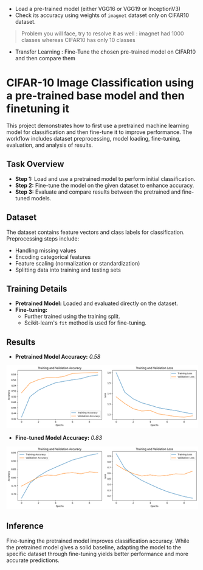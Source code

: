 * Load a pre-trained model (either VGG16 or VGG19 or InceptionV3)
* Check its accuracy using weights of `imagnet` dataset only on CIFAR10 dataset.
> Problem you will face, try to resolve it as well : imagnet had 1000 classes whereas CIFAR10 has only 10 classes
* Transfer Learning : Fine-Tune the chosen pre-trained model on CIFAR10 and then compare them
  

# CIFAR-10 Image Classification using a pre-trained base model and then finetuning it

This project demonstrates how to first use a pretrained machine learning model for classification and then fine-tune it to improve performance. The workflow includes dataset preprocessing, model loading, fine-tuning, evaluation, and analysis of results.

## Task Overview

- **Step 1:** Load and use a pretrained model to perform initial classification.
- **Step 2:** Fine-tune the model on the given dataset to enhance accuracy.
- **Step 3:** Evaluate and compare results between the pretrained and fine-tuned models.

## Dataset

The dataset contains feature vectors and class labels for classification. Preprocessing steps include:

- Handling missing values
- Encoding categorical features
- Feature scaling (normalization or standardization)
- Splitting data into training and testing sets

## Training Details

- **Pretrained Model:** Loaded and evaluated directly on the dataset.
- **Fine-tuning:**
  - Further trained using the training split.
  - Scikit-learn's `fit` method is used for fine-tuning.

## Results

- **Pretrained Model Accuracy:** *0.58*  

![History Plot](output_no_finetune.png)


- **Fine-tuned Model Accuracy:** *0.83*

![History Plot](output_finetune.png)

## Inference

Fine-tuning the pretrained model improves classification accuracy. While the pretrained model gives a solid baseline, adapting the model to the specific dataset through fine-tuning yields better performance and more accurate predictions.
